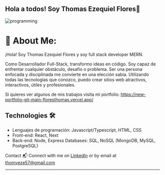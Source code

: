 ##                                                       Hola a todos! Soy Thomas Ezequiel Flores👋

![programming](https://user-images.githubusercontent.com/93939021/201541792-7820da7b-d747-4499-8ecb-e3fb84c8f665.jpg)


# 💫 About Me:
¡Hola! Soy Thomas Ezequiel Flores y soy full stack developer MERN.

Como Desarrollador Full-Stack, transformo ideas en código. Soy capaz de enfrentar cualquier obstáculo, desafío o problema. Ser una persona enfocada y disciplinada me convierte en una elección sabia. Utilizando todas las tecnologías que conozco, puedo crear sitios web atractivos, interactivos, útiles y profesionales.

Si quieres ver algunos de mis trabajos visita mi portfolio: https://new-portfolio-git-main-floresthomas.vercel.app/<br>


## Technologies 🛠️
- Lenguajes de programación: Javascript/Typescript, HTML, CSS
- Front-end: React, Next
- Back-end: Node, Express
  Databases: SQL, NoSQL (MongoDB, MySQL, PostgreSQL)

Contact 📬
Connect with me on [LinkedIn](https://www.linkedin.com/in/floresthomas/) or by email at thomyeze57@gmail.com

---

<!-- Proudly created with GPRM ( https://gprm.itsvg.in ) -->
